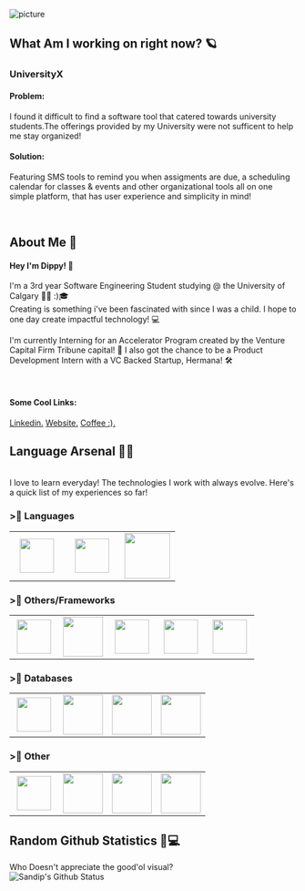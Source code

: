 ![picture](https://i.imgur.com/jGGNj7h.png)

## What Am I working on right now? 🪐

### UniversityX

#### Problem: 
I found it difficult to find a software tool that catered towards university students.The offerings provided by my University 
were not sufficent to help me stay organized! 

#### Solution: 
Featuring SMS tools to remind you when assigments are due, a scheduling calendar for classes & events and other organizational tools all on one simple platform, that has user experience and simplicity in mind!

<br>

## About Me 👱

#### Hey I'm Dippy! 👋

I'm a 3rd year Software Engineering Student studying @ the University of Calgary 👨🏼‍ :)🎓<br>
Creating is something i've been fascinated with since I was a child. I hope to one day create 
impactful technology! 💻

I'm currently Interning for an Accelerator Program created by the Venture Capital Firm Tribune capital! 🚀
I also got the chance to be a Product Development Intern with a VC Backed Startup, Hermana! 🛠


<br>


#### Some Cool Links: 
[Linkedin.](https://www.linkedin.com/in/sandip-mishra-2002/)
[Website.](https://www.sandipmishra.com/)
[Coffee :).](https://www.timhortons.ca/?lang=en)
<br>

## Language Arsenal 🏹🔫
<br>
I love to learn everyday! The technologies I work with always evolve. Here's a quick list of my experiences so far!
<br>

### >⃣ Languages

<table>
<tbody>
<tr>
  <td align="center" width="33%">
  <img height=60px src="https://www.vectorlogo.zone/logos/javascript/javascript-horizontal.svg"> 
  </td>
  <td align="center" width="33%" >
  <img height=60px src="https://www.vectorlogo.zone/logos/java/java-horizontal.svg"> 
  </td>
  <td align="center" width="33%" >
  <img height=80px src="https://raw.githubusercontent.com/isocpp/logos/master/cpp_logo.png"> 
  </td>
 </tr>
</tbody>
</table>

### >⃣ Others/Frameworks

<table>
<tbody>

<tr>
<td align="center" width="20%">
<img height=60px src="https://www.vectorlogo.zone/logos/w3_html5/w3_html5-ar21.svg"> 
</td>

<td align="center" width="20%">
<img height=70px src="https://1000logos.net/wp-content/uploads/2020/09/CSS-Logo.png"> 
</td>

<td align="center" width="20%">
<img height=60px src="https://www.vectorlogo.zone/logos/getbootstrap/getbootstrap-ar21.svg"> 
</td>

<td align="center" width="20%">
<img height=60px src="https://www.vectorlogo.zone/logos/reactjs/reactjs-ar21.svg"> 
</td>

<td align="center" width="20%">
<img height=60px src="https://www.vectorlogo.zone/logos/nodejs/nodejs-horizontal.svg"> 
</td>

</tr>
</tbody>
</table>

### >⃣ Databases

<table>
<tbody>

<tr>
<td align="center" width="25%">
<img height=60px src="https://www.vectorlogo.zone/logos/mysql/mysql-ar21.svg"> 
</td>

<td align="center" width="25%">
<img height=70px src="https://www.vectorlogo.zone/logos/postgresql/postgresql-ar21.svg"> 
</td>

<td align="center" width="25%">
<img height=70px src="https://www.vectorlogo.zone/logos/mongodb/mongodb-ar21.svg"> 
</td>
 
<td align="center" width="25%">
<img height=70px src="https://www.vectorlogo.zone/logos/graphql/graphql-ar21.svg"> 
</td>
</tr>
</tr>
</tbody>
</table>

### >⃣ Other

<table>
<tbody>

<tr>
<td align="center" width="25%">
<img height=60px src="https://d1yjjnpx0p53s8.cloudfront.net/styles/logo-original-577x577/s3/122012/image_01_0.png?itok=o1EgcKfB"> 
</td>

<td align="center" width="25%">
<img height=70px src="https://upload.wikimedia.org/wikipedia/commons/thumb/a/af/Adobe_Photoshop_CC_icon.svg/1051px-Adobe_Photoshop_CC_icon.svg.png"> 
</td>

<td align="center" width="25%">
<img height=70px src="https://upload.wikimedia.org/wikipedia/commons/thumb/4/40/Adobe_Premiere_Pro_CC_icon.svg/1200px-Adobe_Premiere_Pro_CC_icon.svg.png"> 
</td>
 
<td align="center" width="25%">
<img height=70px src="https://cdn.worldvectorlogo.com/logos/figma-1.svg"> 
</td>
</tr>
</tr>
</tbody>
</table>

## Random Github Statistics 🎈💻
Who Doesn't appreciate the good'ol visual? <br>
![Sandip's Github Status](https://github-readme-stats.vercel.app/api?username=sandipm02&show_icons=true&title_color=3793c4&icon_color=ffbb00&text_color=ffffff&bg_color=000000)

              
